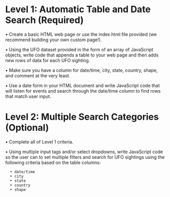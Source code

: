 # Level 1: Automatic Table and Date Search (Required)
  • Create a basic HTML web page or use the index.html file provided (we recommend building your own custom page!).
  
  • Using the UFO dataset provided in the form of an array of JavaScript objects, write code that appends a table to your web page and then adds new rows of data for each UFO sighting.
  
  • Make sure you have a column for date/time, city, state, country, shape, and comment at the very least.  
  
  • Use a date form in your HTML document and write JavaScript code that will listen for events and search through the date/time column to find rows that match user input.

# Level 2: Multiple Search Categories (Optional)
  • Complete all of Level 1 criteria.
  
  • Using multiple input tags and/or select dropdowns, write JavaScript code so the user can to set multiple filters and search for UFO sightings using the following criteria based on the table columns:

      • date/time
      • city
      • state
      • country
      • shape



